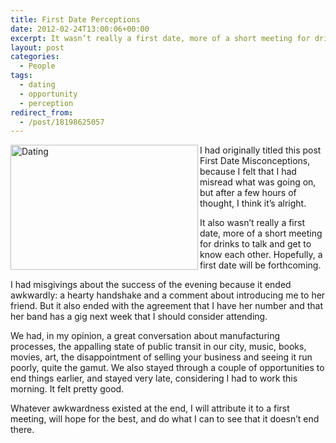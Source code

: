 ```yaml
---
title: First Date Perceptions
date: 2012-02-24T13:00:06+00:00
excerpt: It wasn’t really a first date, more of a short meeting for drinks to talk and get to know each other. Hopefully, a first date will be forthcoming.
layout: post
categories:
  - People
tags:
  - dating
  - opportunity
  - perception
redirect_from:
  - /post/18198625057
---
```

<img src="http://dl.dropbox.com/u/8133385/images/dating.jpg" alt="Dating" width="300" height="200" align="left" />I had originally titled this post First Date Misconceptions, because I felt that I had misread what was going on, but after a few hours of thought, I think it’s alright.

It also wasn’t really a first date, more of a short meeting for drinks to talk and get to know each other. Hopefully, a first date will be forthcoming.

I had misgivings about the success of the evening because it ended awkwardly: a hearty handshake and a comment about introducing me to her friend. But it also ended with the agreement that I have her number and that her band has a gig next week that I should consider attending.

We had, in my opinion, a great conversation about manufacturing processes, the appalling state of public transit in our city, music, books, movies, art, the disappointment of selling your business and seeing it run poorly, quite the gamut. We also stayed through a couple of opportunities to end things earlier, and stayed very late, considering I had to work this morning. It felt pretty good.

Whatever awkwardness existed at the end, I will attribute it to a first meeting, will hope for the best, and do what I can to see that it doesn’t end there.